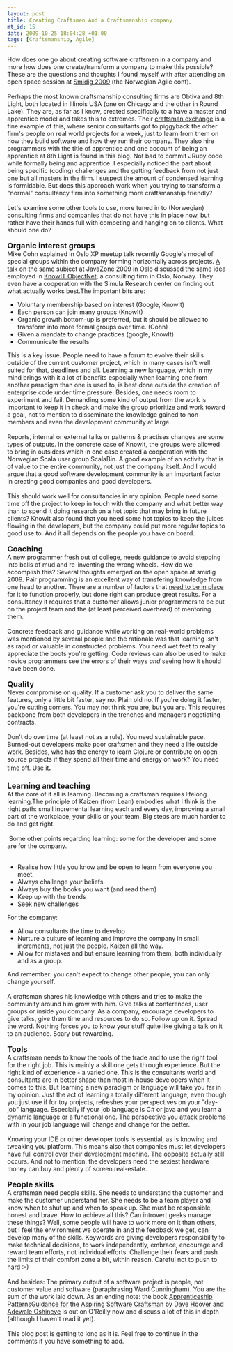 ```yaml
--- 
layout: post
title: Creating Craftsmen And a Craftsmanship company
mt_id: 15
date: 2009-10-25 18:04:28 +01:00
tags: [Craftsmanship, Agile]
---
```

<p><font style="font-size: 1em;">How does one go about creating software craftsmen in a company and more how does one create/transform a company to make this possible? These are the questions and thoughts I found myself with after attending an open space session at <a href="http://smidig2009.no/">Smidig 2009</a> (the Norwegian Agile conf). <br /><br />Perhaps the most known craftsmanship consulting firms are Obtiva and 8th Light, both located in Illinois USA (one on Chicago and the other in Round Lake). They are, as far as I know, created specifically to a have a master and apprentice model and takes this to extremes. Their <a href="http://obtiva.com/news/2009/06/15/06-09-obtiva-and-8th-light-swap/">craftsman exchange</a> is a fine example of this, where senior consultants got to piggyback the other firm's people on real world projects for a week, just to learn from them on how they build software and how they run their company. They also hire programmers with the title of apprentice and one account of being an apprentice at 8th Light is found in this blog. Not bad to commit JRuby code while formally being and apprentice. I especially noticed the part about being specific (coding) challenges and the getting feedback from not just one but all masters in the firm. I suspect the amount of condensed learning is formidable. But does this approach work when you trying to transform a "normal" consultancy firm into something more craftsmanship friendly?<br /><br />Let's examine some other tools to use, more tuned in to (Norwegian) consulting firms and companies that do not have this in place now, but rather have their hands full with competing and hanging on to clients. What should one do?<br /><br /><b><font style="font-size: 1.25em;">Organic interest groups</font></b><br />Mike Cohn explained in Oslo XP meetup talk recently Google's model of special groups within the company forming horizontally across projects. <a href="http://softwareapprenticeship.wordpress.com/">A talk</a> on the same subject at JavaZone 2009 in Oslo discussed the same idea employed in <a href="http://www.knowit.no/">KnowIT ObjectNet</a>, a consulting firm in Oslo, Norway. They even have a cooperation with the Simula Research center on finding out what actually works best.The important bits are:<br /></font></p><ul><li><font style="font-size: 1em;">Voluntary membership based on interest (Google, KnowIt)<br /></font></li><li><font style="font-size: 1em;">Each person can join many groups (KnowIt)<br /></font></li><li><font style="font-size: 1em;">Organic growth bottom-up is preferred, but it should be allowed to transform into more formal groups over time. (Cohn)</font></li><li><font style="font-size: 1em;">Given a mandate to change practices (google, KnowIt)</font></li><li><font style="font-size: 1em;">Communicate the results<br /></font></li></ul><font style="font-size: 1em;">This is a key issue. People need to have a forum to evolve their skills outside of the current customer project, which in many cases isn't well suited for that, deadlines and all. Learning a new language, which in my mind brings with it a lot of benefits especially when learning one from another paradigm than one is used to, is best done outside the creation of enterprise code under time pressure. Besides, one needs room to experiment and fail. Demanding some kind of output from the work is important to keep it in check and make the group prioritize and work toward a goal, not to mention to disseminate the knowledge gained to non-members and even the development community at large. <br /><br />Reports, internal or external talks or patterns &amp; practises changes are some types of outputs. In the concrete case of KnowIt, the groups were allowed to bring in outsiders which in one case created a cooperation with the Norwegian Scala user group ScalaBin. A good example of an activity that is of value to the entire community, not just the company itself. And I would argue that a good software development community is an important factor in creating good companies and good developers.<br /><br />This should work well for consultancies in my opinion. People need some time off the project to keep in touch with the company and what better way than to spend it doing research on a hot topic that may bring in future clients? KnowIt also found that you need some hot topics to keep the juices flowing in the developers, but the company could put more regular topics to good use to. And it all depends on the people you have on board. <br /><br /></font> <font style="font-size: 1.25em;"><b>Coaching<br /></b><font style="font-size: 0.8em;">A new programmer fresh out of college, needs guidance to avoid stepping into balls of mud and re-inventing the wrong wheels. How do we accomplish this? Several thoughts emerged on the open space at smidig 2009. Pair programming</font></font><font style="font-size: 1.25em;"><font style="font-size: 0.8em;"> is an excellent way of transfering knowledge from one head to another. There are a number of factors that <a href="http://blog.obiefernandez.com/content/2009/09/10-reasons-pair-programming-is-not-for-the-masses.html">need to be in place</a> for it to function properly, but done right can produce great results. For a consultancy it requires that a customer allows junior programmers to be put on the project team and the (at least perceived overhead) of mentoring them.<br /><br />Concrete feedback and guidance while working on real-world problems was mentioned by several people and the rationale was that learning isn't as rapid or valuable in constructed problems. You need wet feet to really appreciate the boots you're getting. Code reviews can also be used to make novice programmers see the errors of their ways <i>and</i> seeing how it should have been done.<br /><br /><font style="font-size: 1.25em;"><font style="font-size: 0.8em;"><b><font style="font-size: 1.25em;">Quality</font></b></font><br /></font><font style="font-size: 1em;">Never compromise on quality. If a customer ask you to deliver the same features, only a little bit faster, say no. Plain old no. If you're doing it faster, you're cutting corners. You may not think you are, but you are. This requires backbone from both developers in the trenches and managers negotiating contracts.&nbsp;&nbsp; <br /><br />Don't do overtime (at least not as a rule). You need sustainable pace. Burned-out developers make poor craftsmen and they need a life outside work. Besides, who has the energy to learn Clojure or contribute on open source projects if they spend all their time and energy on work? You need time off. Use it</font><font style="font-size: 1.25em;">.<b><br /><br />Learning and teaching<br /></b></font><font style="font-size: 1em;">At the core of it all is learning. Becoming a craftsman requires lifelong learning.The principle of Kaizen (from Lean) embodies what I think is the right path: small incremental learning each and every day, improving a small part of the workplace, your skills or your team. Big steps are much harder to do and get right.<br /><br />&nbsp;Some other points regarding learning: some for the developer and some are for the company.<font style="font-size: 0.8em;"> <br /></font></font><font style="font-size: 1em;"><br /></font></font></font><ul><font style="font-size: 1.25em;"><font style="font-size: 0.8em;"><li>Realise how little you know and be open to learn from everyone you meet. <br /></li><li>Always challenge your beliefs.</li><li>Always buy the books you want (and read them)</li><li>Keep up with the trends</li><li>Seek new challenges</li></font></font></ul><font style="font-size: 1.25em;"><font style="font-size: 0.8em;">For the company:<br /></font></font><ul><font style="font-size: 1.25em;"><font style="font-size: 0.8em;"><li>Allow consultants the time to develop <br /></li><li>Nurture a culture of learning and improve the company in small increments, not just the people. Kaizen all the way.<br /></li><li>Allow for mistakes and but ensure learning from them, both individually and as a group.</li></font></font></ul><font style="font-size: 1.5625em;"><font style="font-size: 0.8em;"><font style="font-size: 0.8em;">And remember: you can't expect to change other people, you can only change yourself.<br /><br />A craftsman shares his knowledge with others and tries to make the community around him grow with him. Give talks at conferences, user groups or inside you company. As a company, encourage developers to give talks, give them time and resources to do so. Follow up on it. Spread the word. Nothing forces you to know your stuff quite like giving a talk on it to an audience. Scary but rewarding.<br /><br /></font><font style="font-size: 1em;"><b>Tools<br /></b><font style="font-size: 0.8em;">A craftsman needs to know the tools of the trade and to use the right tool for the right job. This is mainly a skill one gets through experience. But the right kind of experience - a varied one. This is the consultants world and consultants are in better shape than most in-house developers when it comes to this. But learning a new paradigm or language will take you far in my opinion. Just the act of learning a totally different language, even though you just use if for toy projects, refreshes your perspectives on your "day-job" language. Especially if your job language is C# or java and you learn a dynamic language or a functional one. The perspective you attack problems with in your job language will change and change for the better. <br /><br />Knowing your IDE or other developer tools is essential, as is knowing and tweaking you platform. This means also that companies must let developers have full control over their development machine. The opposite actually still occurs. And not to mention: the developers need the sexiest hardware money can buy and plenty of screen real-estate.<br /><br /><font style="font-size: 1.25em;"><b>People skills<br /></b><font style="font-size: 0.8em;">A craftsman need people skills. She needs to understand the customer and make the customer understand her. She needs to be a team player and know when to shut up and when to speak up. She must be responsible, honest and brave. How to achieve all this? Can introvert geeks manage these things? Well, some people will have to work more on it than others, but I feel the environment we operate in and the feedback we get, can develop many of the skills. Keywords are giving developers responsibility to make technical decisions, to work independently, embrace, encourage and reward team efforts, not individual efforts. Challenge their fears and push the limits of their comfort zone a bit, within reason. Careful not to push to hard :-)<br /><br />And besides: The primary output of a software project is people, not customer value and software (paraphrasing Ward Cunningham). You are the sum of the work laid down. As an ending note: the book </font></font></font></font></font></font><a href="http://oreilly.com/catalog/9780596518387/"><font style="font-size: 1em;">Apprenticeship Patterns</font><font style="font-size: 1em;">Guidance for the Aspiring Software Craftsman</font></a> by<span rel="dc:creator"><span><a about="urn:x-domain:oreilly.com:agent:pdb:2736" class="authorname" href="http://www.oreillynet.com/pub/au/3357" property="foaf:name" rel="foaf:homepage" typeof="foaf:Person"> Dave Hoover</a> and <a about="urn:x-domain:oreilly.com:agent:pdb:3202" class="authorname" href="http://www.oreillynet.com/pub/au/3421" property="foaf:name" rel="foaf:homepage" typeof="foaf:Person">Adewale Oshineye</a></span></span> <font style="font-size: 1.5625em;"><font style="font-size: 0.8em;"><font style="font-size: 1em;"><font style="font-size: 0.8em;"><font style="font-size: 1.25em;"><font style="font-size: 0.8em;">is out on O'Reilly now and discuss a lot of this in depth (although I haven't read it yet). <br /><br />This blog post is getting to long as it is. Feel free to continue in the comments if you have something to add. <br /></font></font>&nbsp;</font><b><br /></b></font><br /></font></font>
 

